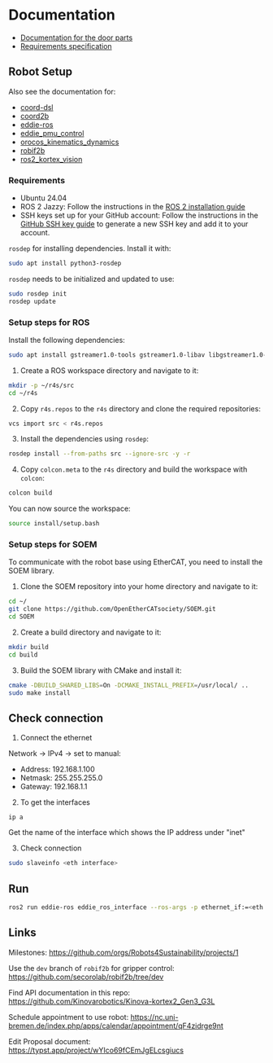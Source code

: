 # Documentation

- [Documentation for the door parts](door_parts.md)
- [Requirements specification](requirements.md)

## Robot Setup

Also see the documentation for:

- [coord-dsl](https://github.com/secorolab/coord-dsl)
- [coord2b](https://github.com/rosym-project/coord2b)
- [eddie-ros](https://github.com/secorolab/eddie-ros)
- [eddie_pmu_control](https://github.com/secorolab/eddie_pmu_control)
- [orocos_kinematics_dynamics](https://github.com/secorolab/orocos_kinematics_dynamics)
- [robif2b](https://github.com/secorolab/robif2b)
- [ros2_kortex_vision](https://github.com/Kinovarobotics/ros2_kortex_vision)

### Requirements

- Ubuntu 24.04
- ROS 2 Jazzy: Follow the instructions in the [ROS 2 installation guide](https://docs.ros.org/en/jazzy/Installation/Ubuntu-Install-Debs.html)
- SSH keys set up for your GitHub account: Follow the instructions in the [GitHub SSH key guide](https://docs.github.com/en/authentication/connecting-to-github-with-ssh/generating-a-new-ssh-key-and-adding-it-to-the-ssh-agent) to generate a new SSH key and add it to your account.

`rosdep` for installing dependencies. Install it with:

```bash
sudo apt install python3-rosdep
```

`rosdep` needs to be initialized and updated to use:

```bash
sudo rosdep init
rosdep update
```

### Setup steps for ROS

Install the following dependencies:

```bash
sudo apt install gstreamer1.0-tools gstreamer1.0-libav libgstreamer1.0-dev libgstreamer-plugins-base1.0-dev libgstreamer-plugins-good1.0-dev gstreamer1.0-plugins-good gstreamer1.0-plugins-base
```

1. Create a ROS workspace directory and navigate to it:

```bash
mkdir -p ~/r4s/src
cd ~/r4s
```

2. Copy `r4s.repos` to the `r4s` directory and clone the required repositories:

```bash
vcs import src < r4s.repos
```

3. Install the dependencies using `rosdep`:

```bash
rosdep install --from-paths src --ignore-src -y -r
```

4. Copy `colcon.meta` to the `r4s` directory and build the workspace with `colcon`:

```bash
colcon build
```

You can now source the workspace:

```bash
source install/setup.bash
```

### Setup steps for SOEM

To communicate with the robot base using EtherCAT, you need to install the SOEM library.

1. Clone the SOEM repository into your home directory and navigate to it:

```bash
cd ~/
git clone https://github.com/OpenEtherCATsociety/SOEM.git
cd SOEM
```

2. Create a build directory and navigate to it:

```bash
mkdir build
cd build
```

3. Build the SOEM library with CMake and install it:

```bash
cmake -DBUILD_SHARED_LIBS=On -DCMAKE_INSTALL_PREFIX=/usr/local/ ..
sudo make install
```


## Check connection

1. Connect the ethernet

Network -> IPv4 -> set to manual:

- Address: 192.168.1.100
- Netmask: 255.255.255.0
- Gateway: 192.168.1.1

2. To get the interfaces
```
ip a
```
Get the name of the interface which shows the IP address under "inet"

3. Check connection
```bash
sudo slaveinfo <eth interface>
```
   
## Run
```bash
ros2 run eddie-ros eddie_ros_interface --ros-args -p ethernet_if:=<eth interface>
```

## Links

Milestones:
https://github.com/orgs/Robots4Sustainability/projects/1

Use the `dev` branch of `robif2b` for gripper control: 
https://github.com/secorolab/robif2b/tree/dev

Find API documentation in this repo:
https://github.com/Kinovarobotics/Kinova-kortex2_Gen3_G3L

Schedule appointment to use robot:
https://nc.uni-bremen.de/index.php/apps/calendar/appointment/qF4zidrge9nt

Edit Proposal document:
https://typst.app/project/wYIco69fCEmJgELcsgiucs
